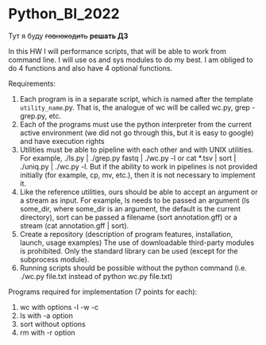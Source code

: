 # Python_BI_2022
Тут я буду ~~говнокодить~~ **решать ДЗ**

In this HW I will performance scripts, that will be able to work from command line. I will use os and sys modules to do my best. I am obliged to do 4 functions and also have 4 optional functions.  

Requirements:

1. Each program is in a separate script, which is named after the template `utility_name`.py. That is, the analogue of wc will be called wc.py, grep - grep.py, etc.
2. Each of the programs must use the python interpreter from the current active environment (we did not go through this, but it is easy to google) and have execution rights
3. Utilities must be able to pipeline with each other and with UNIX utilities. For example, ./ls.py | ./grep.py fastq | ./wc.py -l or cat *.tsv | sort | ./uniq.py | ./wc.py -l. But if the ability to work in pipelines is not provided initially (for example, cp, mv, etc.), then it is not necessary to implement it.
4. Like the reference utilities, ours should be able to accept an argument or a stream as input. For example, ls needs to be passed an argument (ls some_dir, where some_dir is an argument, the default is the current directory), sort can be passed a filename (sort annotation.gff) or a stream (cat annotation.gff | sort).
5. Create a repository (description of program features, installation, launch, usage examples)
The use of downloadable third-party modules is prohibited. Only the standard library can be used (except for the subprocess module).
6. Running scripts should be possible without the python command (i.e. ./wc.py file.txt instead of python wc.py file.txt)

Programs required for implementation (7 points for each):

1. wc with options -l -w -c
2. ls with -a option
3. sort without options
4. rm with -r option
